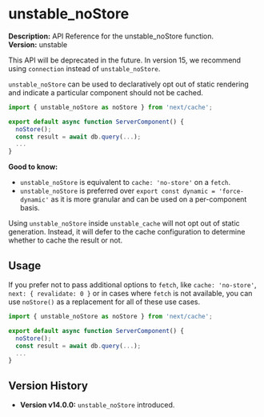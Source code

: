 # unstable_noStore

**Description:** API Reference for the unstable_noStore function.  
**Version:** unstable

This API will be deprecated in the future. In version 15, we recommend using `connection` instead of `unstable_noStore`.

`unstable_noStore` can be used to declaratively opt out of static rendering and indicate a particular component should not be cached.

```jsx
import { unstable_noStore as noStore } from 'next/cache';

export default async function ServerComponent() {
  noStore();
  const result = await db.query(...);
  ...
}
```

**Good to know:**
- `unstable_noStore` is equivalent to `cache: 'no-store'` on a `fetch`.
- `unstable_noStore` is preferred over `export const dynamic = 'force-dynamic'` as it is more granular and can be used on a per-component basis.

Using `unstable_noStore` inside `unstable_cache` will not opt out of static generation. Instead, it will defer to the cache configuration to determine whether to cache the result or not.

## Usage

If you prefer not to pass additional options to `fetch`, like `cache: 'no-store'`, `next: { revalidate: 0 }` or in cases where `fetch` is not available, you can use `noStore()` as a replacement for all of these use cases.

```jsx
import { unstable_noStore as noStore } from 'next/cache';

export default async function ServerComponent() {
  noStore();
  const result = await db.query(...);
  ...
}
```

## Version History

- **Version v14.0.0:** `unstable_noStore` introduced.
